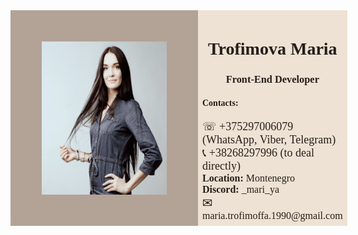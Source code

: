 <div style="display: flex; box-sizing:border-box; padding:0; margin:0; font-family: Montserrat">
  <img src="cv-image.png" alt="Maria Trofimova" width="200" style="padding:50px; background-color:#b3a396"/>
  <div style="background-color:#ede2d3; color:#271e1a; padding:7px">
    <h1 style="text-align:center; padding:0">Trofimova Maria</h1>
    <h3 style="text-align:center; padding:0">Front-End Developer</h3>
    <h4><b>Contacts:</b></h4>
    <p style="font-size:18px; margin:0">&#9743 +375297006079 (WhatsApp, Viber, Telegram)</p>
    <p style="font-size:18px; margin:0">&#128222 +38268297996 (to deal directly)</p>
    <p style="font-size:16px; margin:0"><b>Location:</b> Montenegro</p>
    <p style="font-size:16px; margin:0"><b>Discord:</b> _mari_ya</p>
    <p style="font-size:16px; margin:0"><span style="font-size:20px; margin-right:6px">&#9993</span>maria.trofimoffa.1990@gmail.com</p>
  </div>
</div>